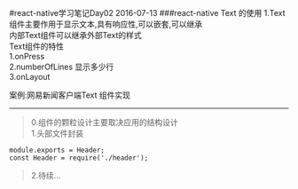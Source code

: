 #react-native学习笔记Day02 2016-07-13
###react-native Text 的使用
1.Text组件主要作用于显示文本,具有响应性,可以嵌套,可以继承  
内部Text组件可以继承外部Text的样式  
Text组件的特性  
1.onPress  
2.numberOfLines 显示多少行  
3.onLayout  

案例:网易新闻客户端Text 组件实现
***
 >0.组件的颗粒设计主要取决应用的结构设计  
 >1.头部文件封装   
 ```
module.exports = Header;  
const Header = require('./header');
  ```  
 >2.待续...